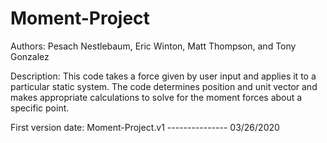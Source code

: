 # Moment-Project

Authors: Pesach Nestlebaum, Eric Winton, Matt Thompson, and Tony Gonzalez

Description: This code takes a force given by user input and applies it to a particular static system. The code determines position and unit vector and makes appropriate
calculations to solve for the moment forces about a specific point.

First version date: Moment-Project.v1 ---------------  03/26/2020
